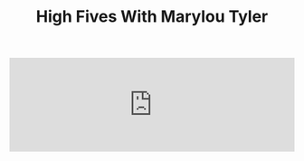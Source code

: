 ﻿---
layout: podcast
title: High Fives With Marylou Tyler
description: Last month, we sat down and talked with Marylou Tyler, co-author of Predictable Revenue. On this episode of the Prospecting Podcast, Marylou and Ryan talk about picking the right accounts, account based prospecting, and her new book, Predictable Prospecting.
coverImage: ./img/podcast/podcast-image-24.jpg
refLink: leadiq.com

audioLinks: https://w.soundcloud.com/player/?url=https%3A%2F%2Fapi.soundcloud.com%2Ftracks%2F315443081&amp;auto_play=false&amp;show_artwork=true&amp;visual=true&amp;origin=twitter
webImage: ./img/podcast/video-img/image-24.png
---

<iframe width="100%" height="166" scrolling="no" frameborder="no" src="https://w.soundcloud.com/player/?url=https%3A%2F%2Fapi.soundcloud.com%2Ftracks%2F315443081&amp;auto_play=false&amp;show_artwork=true&amp;visual=true&amp;origin=twitter"></iframe>